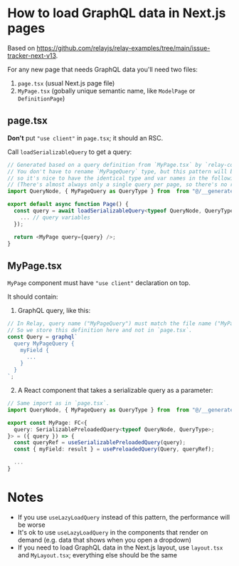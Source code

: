 # How to load GraphQL data in Next.js pages

Based on https://github.com/relayjs/relay-examples/tree/main/issue-tracker-next-v13.

For any new page that needs GraphQL data you'll need two files:

1. `page.tsx` (usual Next.js page file)
2. `MyPage.tsx` (gobally unique semantic name, like `ModelPage` or `DefinitionPage`)

## page.tsx

**Don't** put `"use client"` in `page.tsx`; it should an RSC.

Call `loadSerializableQuery` to get a query:

```typescript
// Generated based on a query definition from `MyPage.tsx` by `relay-compiler`.
// You don't have to rename `MyPageQuery` type, but this pattern will be copy-pasted in all pages,
// so it's nice to have the identical type and var names in the following code.
// (There's almost always only a single query per page, so there's no risk of name collisions.)
import QueryNode, { MyPageQuery as QueryType } from  from "@/__generated__/MyPageQuery.graphql";

export default async function Page() {
  const query = await loadSerializableQuery<typeof QueryNode, QueryType>(QueryNode.params, {
    ... // query variables
  });

  return <MyPage query={query} />;
}
```

## MyPage.tsx

`MyPage` component must have `"use client"` declaration on top.

It should contain:

1. GraphQL query, like this:

```typescript
// In Relay, query name ("MyPageQuery") must match the file name ("MyPage").
// So we store this definition here and not in `page.tsx`.
const Query = graphql`
  query MyPageQuery {
    myField {
      ...
    }
  }
`;
```

2. A React component that takes a serializable query as a parameter:

```typescript
// Same import as in `page.tsx`.
import QueryNode, { MyPageQuery as QueryType } from  from "@/__generated__/MyPageQuery.graphql";

export const MyPage: FC<{
  query: SerializablePreloadedQuery<typeof QueryNode, QueryType>;
}> = ({ query }) => {
  const queryRef = useSerializablePreloadedQuery(query);
  const { myField: result } = usePreloadedQuery(Query, queryRef);

  ...
}
```

# Notes

- If you use `useLazyLoadQuery` instead of this pattern, the performance will be worse
- It's ok to use `useLazyLoadQuery` in the components that render on demand (e.g. data that shows when you open a dropdown)
- If you need to load GraphQL data in the Next.js layout, use `layout.tsx` and `MyLayout.tsx`; everything else should be the same
